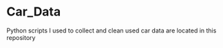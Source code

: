 # Car_Data

Python scripts I used to collect and clean used car data are located in this repository

